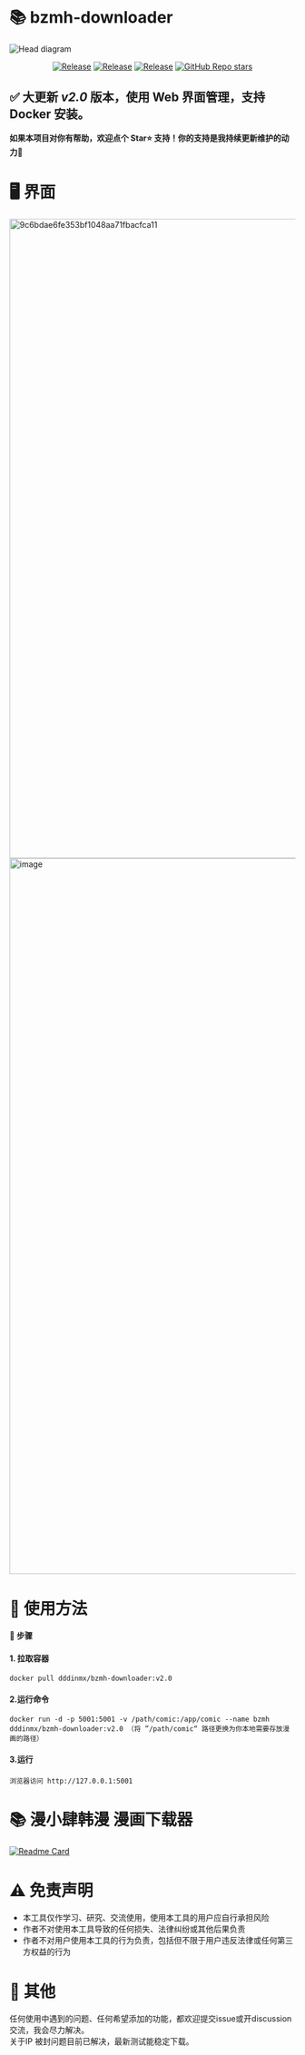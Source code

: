 # 📚 bzmh-downloader
![Head diagram](https://github.com/user-attachments/assets/e960c38a-cec4-450f-8cc1-75582dff2f1d)
<p align="center">
  <a href="https://github.com/dddinmx/bzmh-downloader"><img alt="Release" src="https://img.shields.io/badge/crawler-bule"></a>
  <a href="https://github.com/dddinmx/bzmh-downloader"><img alt="Release" src="https://img.shields.io/badge/python-3.8%2B-8A2BE2"></a>
  <a href="https://github.com/dddinmx/bzmh-downloader"><img alt="Release" src="https://img.shields.io/badge/Version-2.0-yellow"></a>
  <a href="https://github.com/dddinmx/hxs-downloader/"><img alt="GitHub Repo stars" src="https://img.shields.io/github/stars/dddinmx/bzmh-downloader?color=gree"></a>
</p>

## ✅ 大更新 ***v2.0*** 版本，使用 Web 界面管理，支持 Docker 安装。

**如果本项目对你有帮助，欢迎点个 Star⭐ 支持！你的支持是我持续更新维护的动力🙏**

# 🖥️ 界面
<img width="1320" height="1127" alt="9c6bdae6fe353bf1048aa71fbacfca11" src="https://github.com/user-attachments/assets/90054bf3-d3e2-4ace-a417-170686da730c" />
<img width="1184" height="1262" alt="image" src="https://github.com/user-attachments/assets/e42f91a1-3689-4b06-91b6-15746c6c19b4" />

# 📖 使用方法

#### 📝 步骤

#### 1. 拉取容器

```
docker pull dddinmx/bzmh-downloader:v2.0
```

#### 2.运行命令

```
docker run -d -p 5001:5001 -v /path/comic:/app/comic --name bzmh dddinmx/bzmh-downloader:v2.0 （将 ”/path/comic“ 路径更换为你本地需要存放漫画的路径）
```

#### 3.运行
```
浏览器访问 http://127.0.0.1:5001
```

# 📚 漫小肆韩漫 漫画下载器
[![Readme Card](https://github-readme-stats.vercel.app/api/pin/?username=dddinmx&repo=mxs-downloader)](https://github.com/dddinmx/mxs-downloader)

# ⚠️ 免责声明

- 本工具仅作学习、研究、交流使用，使用本工具的用户应自行承担风险
- 作者不对使用本工具导致的任何损失、法律纠纷或其他后果负责
- 作者不对用户使用本工具的行为负责，包括但不限于用户违反法律或任何第三方权益的行为

# 💬 其他

任何使用中遇到的问题、任何希望添加的功能，都欢迎提交issue或开discussion交流，我会尽力解决。  
关于IP 被封问题目前已解决，最新测试能稳定下载。  


